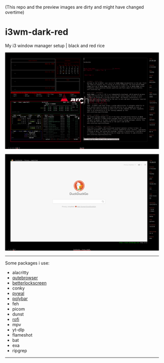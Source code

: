 (This repo and the preview images are dirty and might have changed overtime)

# i3wm-dark-red
My i3 window manager setup | black and red rice 

![scrot](scrot/scrot3.png)

![scrot](scrot/scrot2.png)
 - - - -
Some packages i use:
* alacritty
* [qutebrowser](https://www.qutebrowser.org "qutebrowser")
* [betterlockscreen](https://github.com/betterlockscreen/betterlockscreen "betterlockscreen")
* conky
* [pywal](https://github.com/dylanaraps/pywal "pywal")
* [polybar](https://github.com/polybar/polybar "polybar")
* feh
* picom
* dunst
* [rofi](https://github.com/davatorium/rofi "ROFI")
* mpv
* yt-dlp
* flameshot
* bat
* exa
* ripgrep
 - - - -
